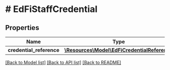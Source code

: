 # # EdFiStaffCredential

## Properties

Name | Type | Description | Notes
------------ | ------------- | ------------- | -------------
**credential_reference** | [**\Resources\Model\EdFiCredentialReference**](EdFiCredentialReference.md) |  |

[[Back to Model list]](../../README.md#models) [[Back to API list]](../../README.md#endpoints) [[Back to README]](../../README.md)
